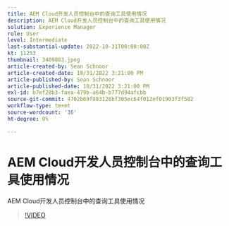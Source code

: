 ```yaml
---
title: AEM Cloud开发人员控制台中的查询工具使用情况
description: AEM Cloud开发人员控制台中的查询工具使用情况
solution: Experience Manager
role: User
level: Intermediate
last-substantial-update: 2022-10-31T00:00:00Z
kt: 11253
thumbnail: 3409883.jpeg
article-created-by: Sean Schnoor
article-created-date: 10/31/2022 3:21:00 PM
article-published-by: Sean Schnoor
article-published-date: 10/31/2022 3:21:00 PM
exl-id: b7ef28b3-faea-479b-a64b-b777d94afcbb
source-git-commit: 4702b69f883128bf305ec64f012ef01903f3f582
workflow-type: tm+mt
source-wordcount: '36'
ht-degree: 0%

---
```


# AEM Cloud开发人员控制台中的查询工具使用情况

AEM Cloud开发人员控制台中的查询工具使用情况

>[!VIDEO](https://video.tv.adobe.com/v/3409883/?quality=12&learn=on)
